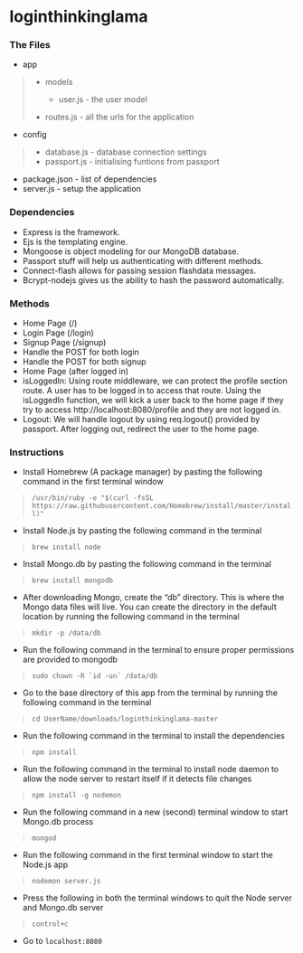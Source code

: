 # loginthinkinglama

### The Files

- app
>
>- models
>   - user.js - the user model 
>
>- routes.js - all the urls for the application
- config
>- database.js - database connection settings
>- passport.js - initialising funtions from passport
- package.json - list of dependencies
- server.js - setup the application

### Dependencies

- Express is the framework.
- Ejs is the templating engine.
- Mongoose is object modeling for our MongoDB database.
- Passport stuff will help us authenticating with different methods.
- Connect-flash allows for passing session flashdata messages.
- Bcrypt-nodejs gives us the ability to hash the password automatically.

### Methods

- Home Page (/)
- Login Page (/login)
- Signup Page (/signup)
- Handle the POST for both login
- Handle the POST for both signup
- Home Page (after logged in)
- isLoggedIn: Using route middleware, we can protect the profile section route. A user has to be logged in to access that route. Using the isLoggedIn function, we will kick a user back to the home page if they try to access http://localhost:8080/profile and they are not logged in.
- Logout: We will handle logout by using req.logout() provided by passport. After logging out, redirect the user to the home page.

### Instructions

- Install Homebrew (A package manager) by pasting the following command in the first terminal window
> `/usr/bin/ruby -e "$(curl -fsSL https://raw.githubusercontent.com/Homebrew/install/master/install)"`
- Install Node.js by pasting the following command in the terminal
> `brew install node`
- Install Mongo.db by pasting the following command in the terminal
> `brew install mongodb`
- After downloading Mongo, create the “db” directory. This is where the Mongo data files will live. You can create the directory in the default location by running the following command in the terminal 
> `mkdir -p /data/db`
- Run the following command in the terminal to ensure proper permissions are provided to mongodb
> ``sudo chown -R `id -un` /data/db``
- Go to the base directory of this app from the terminal by running the following command in the terminal
> `cd UserName/downloads/loginthinkinglama-master`
- Run the following command in the terminal to install the dependencies
> `npm install`
- Run the following command in the terminal to install node daemon to allow the node server to restart itself if it detects file changes
> `npm install -g nodemon`
- Run the following command in a new (second) terminal window to start Mongo.db process
> `mongod`
- Run the following command in the first terminal window to start the Node.js app
> `nodemon server.js`
- Press the following in both the terminal windows to quit the Node server and Mongo.db server
> `control+c`
- Go to `localhost:8080`
